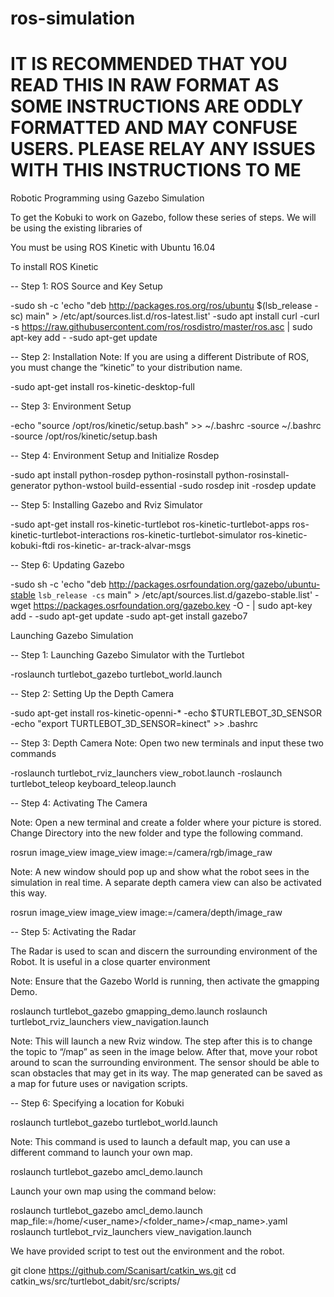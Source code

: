 # ros-simulation
# IT IS RECOMMENDED THAT YOU READ THIS IN RAW FORMAT AS SOME INSTRUCTIONS ARE ODDLY FORMATTED AND MAY CONFUSE USERS. PLEASE RELAY ANY ISSUES WITH THIS INSTRUCTIONS TO ME

Robotic Programming using Gazebo Simulation

To get the Kobuki to work on Gazebo, follow these series of steps. We will be using the existing libraries of 

You must be using ROS Kinetic with Ubuntu 16.04

To install ROS Kinetic

-- Step 1: ROS Source and Key Setup

-sudo sh -c 'echo "deb http://packages.ros.org/ros/ubuntu $(lsb_release -sc) main" > /etc/apt/sources.list.d/ros-latest.list'
-sudo apt install curl 
-curl -s https://raw.githubusercontent.com/ros/rosdistro/master/ros.asc | sudo apt-key add -
-sudo apt-get update

-- Step 2: Installation
Note: If you are using a different Distribute of ROS, you must change the “kinetic” to your   distribution name.

-sudo apt-get install ros-kinetic-desktop-full

-- Step 3: Environment Setup

-echo "source /opt/ros/kinetic/setup.bash" >> ~/.bashrc
-source ~/.bashrc
-source /opt/ros/kinetic/setup.bash

-- Step 4: Environment Setup and Initialize Rosdep

-sudo apt install python-rosdep python-rosinstall python-rosinstall-generator python-wstool build-essential
-sudo rosdep init
-rosdep update

-- Step 5: Installing Gazebo and Rviz Simulator

-sudo apt-get install ros-kinetic-turtlebot ros-kinetic-turtlebot-apps ros-kinetic-turtlebot-interactions ros-kinetic-turtlebot-simulator ros-kinetic-kobuki-ftdi ros-kinetic-   ar-track-alvar-msgs

-- Step 6: Updating Gazebo

-sudo sh -c 'echo "deb http://packages.osrfoundation.org/gazebo/ubuntu-stable `lsb_release -cs` main" > /etc/apt/sources.list.d/gazebo-stable.list'
-wget https://packages.osrfoundation.org/gazebo.key -O - | sudo apt-key add -
-sudo apt-get update
-sudo apt-get install gazebo7


Launching Gazebo Simulation 

-- Step 1: Launching Gazebo Simulator with the Turtlebot

-roslaunch turtlebot_gazebo turtlebot_world.launch

-- Step 2: Setting Up the Depth Camera 

-sudo apt-get install ros-kinetic-openni-*
-echo $TURTLEBOT_3D_SENSOR
-echo "export TURTLEBOT_3D_SENSOR=kinect" >> .bashrc

-- Step 3: Depth Camera 
Note: Open two new terminals and input these two commands

-roslaunch turtlebot_rviz_launchers view_robot.launch
-roslaunch turtlebot_teleop keyboard_teleop.launch

-- Step 4: Activating The Camera

Note: Open a new terminal and create a folder where your picture is stored. Change Directory into the new folder and type the following command.

rosrun image_view image_view image:=/camera/rgb/image_raw

Note: A new window should pop up and show what the robot sees in the simulation in real time. A separate depth camera view can also be activated this way.

rosrun image_view image_view image:=/camera/depth/image_raw

-- Step 5: Activating the Radar 

The Radar is used to scan and discern the surrounding environment of the Robot. It is useful in a close quarter environment

Note: Ensure that the Gazebo World is running, then activate the gmapping Demo.

roslaunch turtlebot_gazebo gmapping_demo.launch
roslaunch turtlebot_rviz_launchers view_navigation.launch

Note: This will launch a new Rviz window. The step after this is to change the topic to “/map” as seen in the image below. After that, move your robot  around to scan the surrounding environment. The sensor should be able to scan obstacles that may get in its way. The map generated can be saved as a map for future uses or navigation scripts.

-- Step 6: Specifying a location for Kobuki 

roslaunch turtlebot_gazebo turtlebot_world.launch

Note: This command is used to launch a default map, you can use a different command to launch your own map.

roslaunch turtlebot_gazebo amcl_demo.launch

Launch your own map using the command below:

roslaunch turtlebot_gazebo amcl_demo.launch map_file:=/home/<user_name>/<folder_name>/<map_name>.yaml
roslaunch turtlebot_rviz_launchers view_navigation.launch

We have provided script to test out the environment and the robot.

git clone https://github.com/Scanisart/catkin_ws.git
cd catkin_ws/src/turtlebot_dabit/src/scripts/
